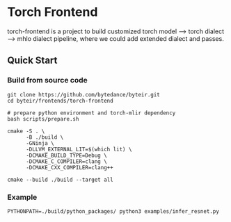 # Torch Frontend
torch-frontend is a project to build customized torch model --> torch dialect --> mhlo dialect pipeline, where we could add extended dialect and passes.


## Quick Start

### Build from source code

```
git clone https://github.com/bytedance/byteir.git
cd byteir/frontends/torch-frontend

# prepare python environment and torch-mlir dependency
bash scripts/prepare.sh

cmake -S . \
      -B ./build \
      -GNinja \
      -DLLVM_EXTERNAL_LIT=$(which lit) \
      -DCMAKE_BUILD_TYPE=Debug \
      -DCMAKE_C_COMPILER=clang \
      -DCMAKE_CXX_COMPILER=clang++

cmake --build ./build --target all
```

### Example
```
PYTHONPATH=./build/python_packages/ python3 examples/infer_resnet.py
```

